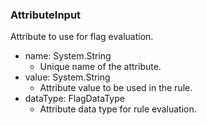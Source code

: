 ### AttributeInput
Attribute to use for flag evaluation.

- name: System.String
  - Unique name of the attribute.
- value: System.String
  - Attribute value to be used in the rule.
- dataType: FlagDataType
  - Attribute data type for rule evaluation.
